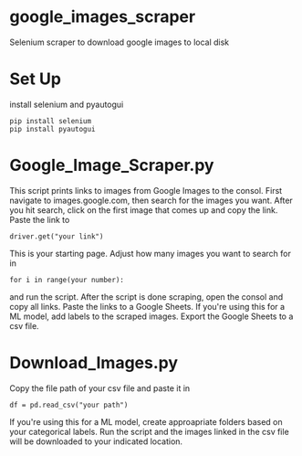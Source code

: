 # google_images_scraper
Selenium scraper to download google images to local disk

# Set Up
install selenium and pyautogui
```
pip install selenium
pip install pyautogui
```

# Google_Image_Scraper.py
This script prints links to images from Google Images to the consol. First navigate to images.google.com, then search for the images you want. After you hit search, click on the first image that comes up and copy the link. Paste the link to
```
driver.get("your link")
```
This is your starting page. Adjust how many images you want to search for in
```
for i in range(your number):
```
and run the script. After the script is done scraping, open the consol and copy all links. Paste the links to a Google Sheets. If you're using this for a ML model, add labels to the scraped images. Export the Google Sheets to a csv file. 

# Download_Images.py
Copy the file path of your csv file and paste it in
```
df = pd.read_csv("your path")
```
If you're using this for a ML model, create approapriate folders based on your categorical labels. Run the script and the images linked in the csv file will be downloaded to your indicated location. 
